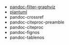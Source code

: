 * [pandoc-filter-graphviz](https://github.com/jpierre03/pandoc-filter-graphviz)
* [plantuml](https://github.com/timofurrer/pandoc-plantuml-filter)
* pandoc-crossref
* pandoc-citeproc-preamble
* pandoc-citeproc
* pandoc-fignos
* pandoc-tablenos
